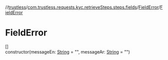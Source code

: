 //[trustless](../../../index.md)/[com.trustless.requests.kyc.retrieveSteps.steps.fields](../index.md)/[FieldError](index.md)/[FieldError](-field-error.md)

# FieldError

[]\
constructor(messageEn: [String](https://kotlinlang.org/api/latest/jvm/stdlib/kotlin/-string/index.html) = &quot;&quot;, messageAr: [String](https://kotlinlang.org/api/latest/jvm/stdlib/kotlin/-string/index.html) = &quot;&quot;)

